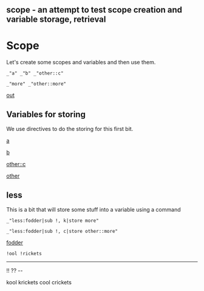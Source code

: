 scope - an attempt to test scope creation and variable storage, retrieval
---
# Scope

Let's create some scopes and variables and then use them. 

    _"a" _"b" _"other::c"

    _"more" _"other::more"

[out](#scope "save:")

##  Variables for storing

We use directives to do the storing for this first bit. 

[a](# "store:!!")

[b](# "store:??")

[other::c](# "store:--")

[other](# "new scope:")


## less

This is a bit that will store some stuff into a variable using a command

    _"less:fodder|sub !, k|store more"

    _"less:fodder|sub !, c|store other::more"

[fodder]()

    !ool !rickets

---
!! ?? --

kool krickets cool crickets
